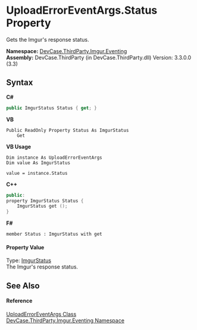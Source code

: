 # UploadErrorEventArgs.Status Property 
 

Gets the Imgur's response status.

**Namespace:**&nbsp;<a href="N_DevCase_ThirdParty_Imgur_Eventing">DevCase.ThirdParty.Imgur.Eventing</a><br />**Assembly:**&nbsp;DevCase.ThirdParty (in DevCase.ThirdParty.dll) Version: 3.3.0.0 (3.3)

## Syntax

**C#**<br />
``` C#
public ImgurStatus Status { get; }
```

**VB**<br />
``` VB
Public ReadOnly Property Status As ImgurStatus
	Get
```

**VB Usage**<br />
``` VB Usage
Dim instance As UploadErrorEventArgs
Dim value As ImgurStatus

value = instance.Status

```

**C++**<br />
``` C++
public:
property ImgurStatus Status {
	ImgurStatus get ();
}
```

**F#**<br />
``` F#
member Status : ImgurStatus with get

```


#### Property Value
Type: <a href="T_DevCase_ThirdParty_Imgur_ImgurStatus">ImgurStatus</a><br />The Imgur's response status.

## See Also


#### Reference
<a href="T_DevCase_ThirdParty_Imgur_Eventing_UploadErrorEventArgs">UploadErrorEventArgs Class</a><br /><a href="N_DevCase_ThirdParty_Imgur_Eventing">DevCase.ThirdParty.Imgur.Eventing Namespace</a><br />
